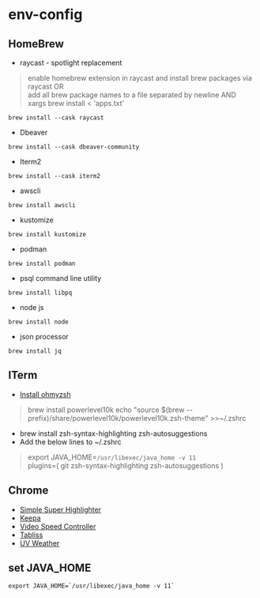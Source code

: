# env-config
## HomeBrew 
- raycast - spotlight replacement <br>
> enable homebrew extension in raycast and install brew packages via raycast  OR <br>
> add all brew package names to a file separated by newline AND <br>
> xargs brew install < 'apps.txt' <br>

``` console
brew install --cask raycast
```
- Dbeaver
```console
brew install --cask dbeaver-community 
```
- Iterm2
```console
brew install --cask iterm2
```

- awscli
```console
brew install awscli 
```
- kustomize
``` console
brew install kustomize
```
- podman
```console
brew install podman
```
- psql command line utility
```console
brew install libpq 
```
- node js
```console
brew install node
```
- json processor
```console
brew install jq
```

## ITerm
- [Install ohmyzsh](https://ohmyz.sh/#install)
> brew install powerlevel10k
> echo "source $(brew --prefix)/share/powerlevel10k/powerlevel10k.zsh-theme" >>~/.zshrc <br>
- brew install zsh-syntax-highlighting zsh-autosuggestions
- Add the below lines to ~/.zshrc <br>
> export JAVA_HOME=`/usr/libexec/java_home -v 11` <br>
> plugins=( git zsh-syntax-highlighting zsh-autosuggestions ) <br>

## Chrome
- [Simple Super Highlighter](https://chromewebstore.google.com/detail/super-simple-highlighter/hhlhjgianpocpoppaiihmlpgcoehlhio)
- [Keepa](https://chromewebstore.google.com/detail/keepa-amazon-price-tracke/neebplgakaahbhdphmkckjjcegoiijjo)
- [Video Speed Controller](https://chromewebstore.google.com/detail/video-speed-controller/nffaoalbilbmmfgbnbgppjihopabppdk)
- [Tabliss](https://chromewebstore.google.com/detail/tabliss-a-beautiful-new-t/hipekcciheckooncpjeljhnekcoolahp)
- [UV Weather](https://chromewebstore.google.com/detail/uv-weather/ngeokhpbgoadbpdpnplcminbjhdecjeb)

## set JAVA_HOME
```
export JAVA_HOME=`/usr/libexec/java_home -v 11`
```
